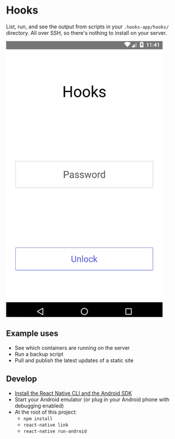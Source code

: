 # Hooks

List, run, and see the output from scripts in your ```.hooks-app/hooks/``` directory. All over SSH, so there's nothing to install on your server.

![wow](media/demo.gif)

## Example uses

- See which containers are running on the server
- Run a backup script
- Pull and publish the latest updates of a static site

## Develop

- [Install the React Native CLI and the Android SDK](https://facebook.github.io/react-native/docs/getting-started.html)
- Start your Android emulator (or plug in your Android phone with debugging enabled)
- At the root of this project:
  - ```npm install```
  - ```react-native link```
  - ```react-native run-android```
